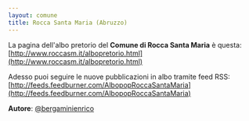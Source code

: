```yaml
---
layout: comune
title: Rocca Santa Maria (Abruzzo)
---
```


La pagina dell'albo pretorio del **Comune di Rocca Santa Maria** è questa: [http://www.roccasm.it/albopretorio.html](http://www.roccasm.it/albopretorio.html)

Adesso puoi seguire le nuove pubblicazioni in albo tramite feed RSS: [http://feeds.feedburner.com/AlbopopRoccaSantaMaria](http://feeds.feedburner.com/AlbopopRoccaSantaMaria)


**Autore**: [@bergaminienrico](https://twitter.com/bergaminienrico)
